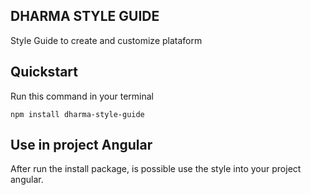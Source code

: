 ## DHARMA STYLE GUIDE
 <p>Style Guide to create and customize plataform</p>

## Quickstart
Run this command in your terminal
```shell
npm install dharma-style-guide
```

## Use in project Angular
After run the install package, is possible use the style into your project angular.
 